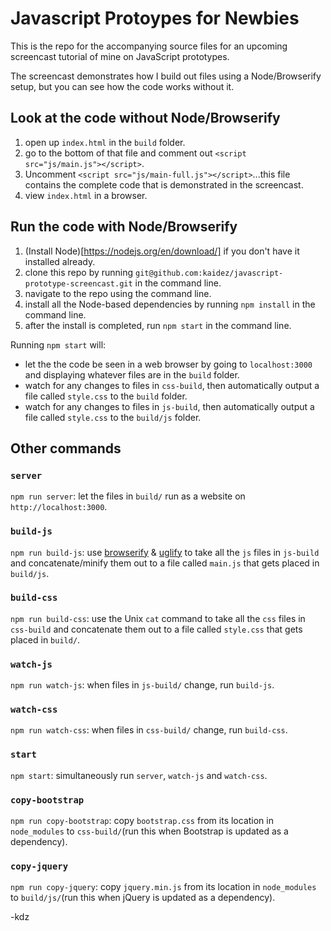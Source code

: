 # Javascript Protoypes for Newbies

This is the repo for the accompanying source files for an upcoming screencast tutorial of mine on JavaScript prototypes.

The screencast demonstrates how I build out files using a Node/Browserify setup, but you can see how the code works without it.

## Look at the code without Node/Browserify

1. open up `index.html` in the `build` folder.
2. go to the bottom of that file and comment out `<script src="js/main.js"></script>`.
3. Uncomment `<script src="js/main-full.js"></script>`...this file contains the complete code that is demonstrated in the screencast.
4. view `index.html` in a browser.

## Run the code with Node/Browserify

1. (Install Node)[https://nodejs.org/en/download/] if you don't have it installed already.
2. clone this repo by running `git@github.com:kaidez/javascript-prototype-screencast.git` in the command line.
3. navigate to the repo using the command line.
4. install all the Node-based dependencies by running `npm install` in the command line.
5. after the install is completed, run `npm start` in the command line.

Running `npm start` will:

* let the the code be seen in a web browser by going to `localhost:3000` and displaying whatever files are in the `build` folder.
* watch for any changes to files in `css-build`, then automatically output a file called `style.css` to the `build` folder.
* watch for any changes to files in `js-build`, then automatically output a file called `style.css` to the `build/js` folder.

## Other commands

### `server`
`npm run server`: let the files in `build/` run as a website on `http://localhost:3000`.

### `build-js`
`npm run build-js`: use [browserify](http://browserify.org/) & [uglify](https://www.npmjs.com/package/uglifyjs) to take all the `js` files in `js-build` and concatenate/minify them out to a file called `main.js` that gets placed in `build/js`.

### `build-css`
`npm run build-css`: use the Unix `cat` command to take all the `css` files in `css-build` and concatenate them out to a file called `style.css` that gets placed in `build/`.

### `watch-js`
`npm run watch-js`: when files in `js-build/` change, run `build-js`.

### `watch-css`
`npm run watch-css`: when files in `css-build/` change, run `build-css`.

### `start`
`npm start`: simultaneously run `server`, `watch-js` and `watch-css`.

### `copy-bootstrap`
`npm run copy-bootstrap`: copy `bootstrap.css` from its location in `node_modules` to `css-build/`(run this when Bootstrap is updated as a dependency).

### `copy-jquery`
`npm run copy-jquery`: copy `jquery.min.js` from its location in `node_modules` to `build/js/`(run this when jQuery is updated as a dependency).

-kdz
<!--["Introduction to JavaScript Prototypes"](http://kaidez.com/javascript-prototypes-tutorial)

Don't forget the slides link

Update any "coming soon" type of text
-->
